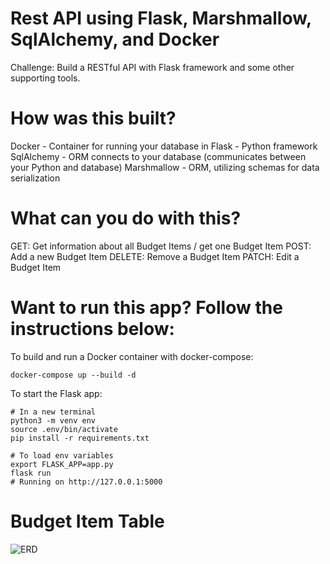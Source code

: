 # Rest API using Flask, Marshmallow, SqlAlchemy, and Docker

Challenge: Build a RESTful API with Flask framework and some other supporting tools.

# How was this built?

Docker - Container for running your database in
Flask - Python framework
SqlAlchemy - ORM connects to your database (communicates between your Python and database)
Marshmallow - ORM, utilizing schemas for data serialization 

# What can you do with this?

GET: Get information about all Budget Items / get one Budget Item
POST: Add a new Budget Item
DELETE: Remove a Budget Item
PATCH: Edit a Budget Item

# Want to run this app? Follow the instructions below:

To build and run a Docker container with docker-compose:

```
docker-compose up --build -d
```

To start the Flask app:

```
# In a new terminal
python3 -m venv env
source .env/bin/activate
pip install -r requirements.txt
```
 ```
 # To load env variables
 export FLASK_APP=app.py
flask run
# Running on http://127.0.0.1:5000
```

# Budget Item Table
![ERD](https://i.imgur.com/fAjYETy.png)
